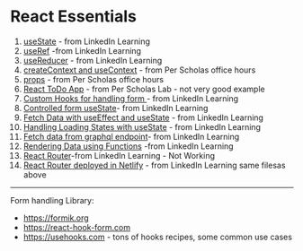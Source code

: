 # React Essentials

1. [useState](https://github.com/m-soro/ReactUseStateLinkedIN/) - from LinkedIn Learning
2. [useRef](https://github.com/m-soro/ReactUseRefLinkedIN/) -from LinkedIn Learning
3. [useReducer](https://github.com/m-soro/ReactUseReducerLinkedIN/) - from LinkedIn Learning
4. [createContext and useContext](https://github.com/m-soro/ReactContext/) - from Per Scholas office hours
5. [props](https://github.com/m-soro/ReactProps/) - from Per Scholas office hours
6. [React ToDo App](https://github.com/m-soro/ReactToDo/) - from Per Scholas Lab - not very good example
7. [Custom Hooks for handling form ](https://github.com/m-soro/ReactCustomHook) - from LinkedIn Learning
8. [Controlled form useState](https://github.com/m-soro/ReactControlledFormUseState)- from LinkedIn Learning
9. [Fetch Data with useEffect and useState](https://github.com/m-soro/ReactFetchDataWithHooks) - from LinkedIn Learning
10. [Handling Loading States with useState](https://github.com/m-soro/ReactHandlingLoadingStates) - from LinkedIn Learning
11. [Fetch data from graphql endpoint](https://github.com/m-soro/ReactFetchDataGraphQL)- from LinkedIn Learning
12. [Rendering Data using Functions](https://github.com/m-soro/ReactRenderPropsUsingFunctions) -from LinkedIn Learning
13. [React Router](https://github.com/m-soro/ReactRouter)-from LinkedIn Learning - Not Working
14. [React Router deployed in Netlify](https://lighthearted-dusk-4565cd.netlify.app) - from LinkedIn Learning same filesas above


---
Form handling Library: 
* https://formik.org
* https://react-hook-form.com
* https://usehooks.com - tons of hooks recipes, some common use cases
